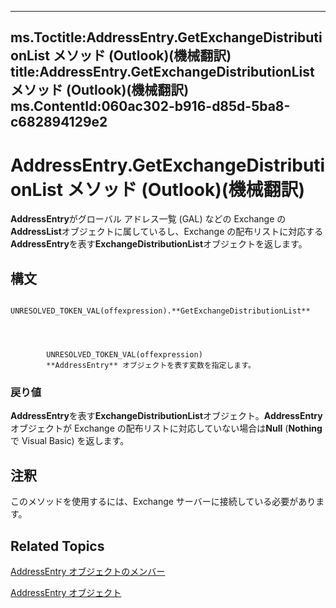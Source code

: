 

---
ms.Toctitle:AddressEntry.GetExchangeDistributionList メソッド (Outlook)(機械翻訳)
title:AddressEntry.GetExchangeDistributionList メソッド (Outlook)(機械翻訳)
ms.ContentId:060ac302-b916-d85d-5ba8-c682894129e2
---
# AddressEntry.GetExchangeDistributionList メソッド (Outlook)(機械翻訳)




**AddressEntry**がグローバル アドレス一覧 (GAL) などの Exchange の**AddressList**オブジェクトに属しているし、Exchange の配布リストに対応する**AddressEntry**を表す**ExchangeDistributionList**オブジェクトを返します。

## 構文

            UNRESOLVED_TOKEN_VAL(offexpression).**GetExchangeDistributionList**




            UNRESOLVED_TOKEN_VAL(offexpression)
            **AddressEntry** オブジェクトを表す変数を指定します。

### 戻り値
**AddressEntry**を表す**ExchangeDistributionList**オブジェクト。**AddressEntry**オブジェクトが Exchange の配布リストに対応していない場合は**Null** (**Nothing**で Visual Basic) を返します。





## 注釈
このメソッドを使用するには、Exchange サーバーに接続している必要があります。



## Related Topics

[AddressEntry オブジェクトのメンバー](74c88069-aec4-952b-556f-03873fbb488b.md)

[AddressEntry オブジェクト](d4a0a85e-8bab-bc56-57bc-d70c3c570c8e.md)





